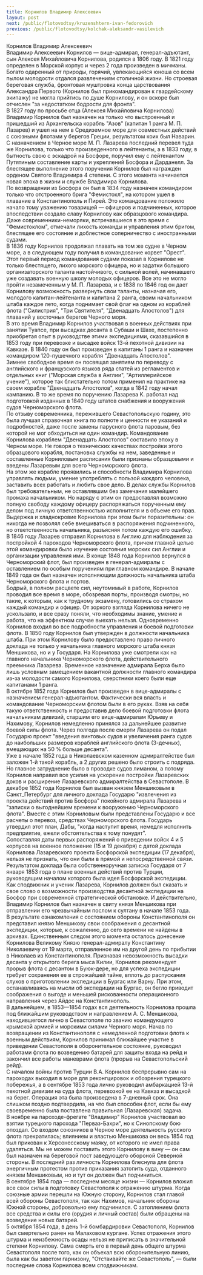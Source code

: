 ```yaml
---
title: Корнилов Владимир Алексеевич
layout: post
next: /public/flotovodtsy/kruzenshtern-ivan-fedorovich
previous: /public/flotovodtsy/kolchak-aleksandr-vasilevich
---
```


Корнилов Владимир Алексеевич  
Владимир Алексеевич Корнилов — вице-адмирал, генерал-адъютант, сын Алексея Михайловича Корнилова, родился в 1806 году. В 1821 году определен в Морской корпус и через 2 года произведен в мичманы.   
Богато одаренный от природы, горячий, увлекающийся юноша со всем пылом молодости отдался развлечениям столичной жизни. Но строевая береговая служба, фронтовая муштровка конца царствования Александра Первого (Корнилов был прикомандирован к гвардейскому экипажу) не могла прийтись по душе Корнилову, и он вскоре был отчислен "за недостатком бодрости для фронта".   
В 1827 году по просьбе отца (Алексея Михайловича Корнилова) Владимир Корнилов был назначен на только что выстроенный и пришедший из Архангельска корабль "Азов" (капитан 1 ранга М. П. Лазарев) и ушел на нем в Средиземное море для совместных действий с союзными флотами у берегов Греции, результатом коих был Наварин. С назначением в Черное море М. П. Лазарева последний перевел туда же Корнилова, только что произведенного в лейтенанты, а в 1833 году, в бытность свою с эскадрой на Босфоре, поручил ему с лейтенантом Путятиным составление карты и укреплений Босфора и Дарданелл. За блестящее выполнение этого поручения Корнилов был награжден орденом Святого Владимира 4 степени. С этого момента начинается новая эпоха в жизни и службе Владимира Корнилова.   
По возвращении из Босфора он был в 1834 году назначен командиром только что отстроенного брига "Фемистокл", на котором ушел в плавание в Константинополь и Пирей. Это командование положило начало тому уважению товарищей — офицеров и подчиненных, которое впоследствии создало славу Корнилову как образцового командира. Даже современники-неморяки, встречавшиеся в это время с "Фемистоклом", отмечали лихость команды и управления этим бригом, блестящее его состояние и доблестное соперничество с иностранными судами.   
В 1836 году Корнилов продолжал плавать на том же судне в Черном море, а в следующем году получил в командование корвет "Орест". Этот первый период командования судами показал в Корнилове не только блестящего, лихого морского офицера, но и задатки большого организаторского таланта настойчивого, с сильной волей, начинавшего уже создавать военную школу молодых офицеров. Все это не могло пройти незамеченным у М. П. Лазарева, и с 1838 по 1846 год он дает Корнилову возможность развернуть свои таланты, назначая его, молодого капитан-лейтенанта и капитана 2 ранга, своим начальником штаба каждое лето, когда поднимает свой флаг на одном из кораблей флота ("Силистрия", "Три Святителя", "Двенадцать Апостолов") для плаваний у восточных берегов Черного моря.   
В это время Владимир Корнилов участвовал в военных действиях при занятии Туапсе, при высадках десанта в Субаши и Шахе, постепенно приобретая опыт в руководстве этими экспедициями, сказавшийся в 1853 году при перевозке и высадке войск 13-й пехотной дивизии на Кавказе. В 1840 году он был произведен в капитаны 1 ранга и назначен командиром 120-пушечного корабля "Двенадцать Апостолов".   
Зимнее свободное время он посвящал занятиям по переводу с английского и французского языков ряда статей из регламентов и отдельных книг ("Морская служба в Англии", "Артиллерийское учение"), которое так блистательно потом применил на практике на своем корабле "Двенадцать Апостолов", когда в 1842 году начал кампанию. В то же время по поручению Лазарева К. работал над подготовкой изданных в 1840 году штатов снабжения и вооружения судов Черноморского флота.   
По отзыву современника, пережившего Севастопольскую годину, это была лучшая справочная книга по полноте и ценности ее указаний и подробностей, даже после замены парусного флота паровым, без которой не мог обходиться ни один командир. Командование Корнилова кораблем "Двенадцать Апостолов" составило эпоху в Черном море. Не говоря о технических качествах постройки этого образцового корабля, постановка службы на нем, заведенные и составленные Корниловым расписания были признаны образцовыми и введены Лазаревым для всего Черноморского флота.   
На этом же корабле проявились и способности Владимира Корнилова управлять людьми, умение употреблять с пользой каждого человека, заставить всех работать и любить свое дело. В делах службы Корнилов был требовательным, не оставлявшим без замечания малейшего промаха начальником. Но наряду с этим он предоставлял возможно полную свободу каждому офицеру распоряжаться порученным ему делом под личную ответственностью исполнителя и в объеме его прав. Выдержка и хладнокровие Корнилова при этом были поразительны: он никогда не позволял себе вмешиваться в распоряжения подчиненного, но ответственность начальника, разъясняя потом каждую его ошибку.   
В 1846 году Лазарев отправил Корнилова в Англию для наблюдения за постройкой 4 пароходов Черноморского флота, причем главной целью этой командировки было изучение состояния морских сил Англии и организации управления ими. В конце 1848 года Корнилов вернулся в Черноморский флот, был произведен в генерал-адмиралы с оставлением по особым поручениям при главном командире. В начале 1849 года он был назначен исполняющим должность начальника штаба Черноморского флота и портов.   
Бодрый, в полном расцвете сил, неутомимый в работе, Корнилов проводил все время в море, обозревая порты, производя смотры, но такие, к которым, как к трудному экзамену, готовились со страхом каждый командир и офицер. От зоркого взгляда Корнилова ничего не ускользало, и все сразу поняли, что необходимы знание, умение и работа, что на эффектном случае выехать нельзя. Одновременно Корнилов входил во все подробности управления и боевой подготовки флота. В 1850 году Корнилов был утвержден в должности начальника штаба. При этом Корнилову было предоставлено право личного доклада не только у начальника главного морского штаба князя Меншикова, но и у Государя. На Корнилова уже смотрели как на главного начальника Черноморского флота, действительного преемника Лазарева. Временное назначение адмирала Берха было лишь условным замещением вакантной должности главного командиpa из-за молодости самого Корнилова, сверстники коего были еще капитанами 1 ранга.   
В октябре 1852 года Корнилов был произведен в вице-адмиралы с назначением генерал-адъютантом. Фактически вся власть и командование Черноморским флотом были в его руках. Взяв на себя такую ответственность и предоставив дело боевой подготовки флота начальникам дивизий, старшим его вице-адмиралам Юрьеву и Нахимову, Корнилов немедленно принялся за дальнейшее развитие боевой силы флота. Через полгода после смерти Лазарева он подал Государю проект "введения винтовых судов и увеличения ранга судов до наибольших размеров кораблей английского флота (3-дечных), вмещающих на 50 % больше десанта".   
Уже в начале 1852 года в Николаевском казенном адмиралтействе был заложен 1-й такой корабль, а 2 других решено было строить с подряда. Но главное затруднение было в проводке судов лиманом, а потому Корнилов направил все усилия на ускорение постройки Лазаревских доков и расширение Лазаревского адмиралтейства в Севастополе. В декабре 1852 года Корнилов был вызван князем Меншиковым в Санкт_Петербург для личного доклада Государю "извлечения из проекта действий против Босфора" покойного адмирала Лазарева и "записки о выгоднейшем времени к вооружению Черноморского флота". Вместе с этим Корниловым были представлены Государю и все расчеты о перевоз, средствах Черноморского флота. Государь утвердил этот план, Дабы, "когда наступит время, немедля исполнить предприятие, ежели обстоятельства к тому понудят".   
Сопоставляя даты первых распоряжений о приведении войск 4 и 5 корпусов на военное положение (15 и 19 декабря) с датой доклада Корнилова Лазаревского проекта Босфорской экспедиции (17 декабря), нельзя не признать, что они были в прямой и непосредственной связи. Результатом доклада была собственноручная записка Государя от 7 января 1853 года о плане военных действий против Турции, руководящим началом которого была идея Босфорской экспедиции. Как сподвижник и ученик Лазарева, Корнилов должен был сказать и свое слово о возможности производства десантной экспедиции на Босфор при современной стратегической обстановке. И действительно, Владимир Корнилов был назначен в свиту князя Меншикова при отправлении его чрезвычайным послом к султану в начале 1853 года.   
В результате ознакомления с состоянием обороны Константинополя он представил князю Меншикову свои соображения о десантной экспедиции, которые, к сожалению, до сего времени не найдены в архивах. Единственным следом этого момента осталось донесение Корнилова Великому Князю генерал-адмиралу Константину Николаевичу от 19 марта, отправленное им на другой день по прибытии в Николаев из Константинополя. Признавая невозможность высадки десанта у открытого берега мыса Килии, Корнилов рекомендует прорыв флота с десантом в Буюк-дере, но для успеха экспедиции требует сохранения ее в строжайшей тайне, вплоть до распускания слухов о приготовлении экспедиции в Бургас или Варну. При этом, останавливаясь на мысли об экспедиции на Бургас, он бегло приводит соображения о выгоде и меньшей рискованности операционного направления через Айдос на Константинополь.   
В дальнейшем, в 1853—1854 годах вся деятельность Корнилова прошла под ближайшим руководством и направлением А. С. Меншикова, находившегося лично в Севастополе по званию командующего крымской армией и морскими силами Черного моря. Начав по возвращении из Константинополя с немедленной подготовки флота к военным действиям, Корнилов принимал ближайшее участие в приведении Севастополя в оборонительное состояние, руководил работами флота по возведению батарей для защиты входа на рейд и закончил все работы маневрами флота (прорыв на Севастопольский рейд).   
С началом войны против Турции В.А. Корнилов беспрерывно сам на пароходах выходил в море для реконгцировок и обозрения турецкого побережья, а в сентябре 1853 года лично руководил амбаркацией 13-й пехотной дивизии на суда флота, перевозкой ее на Кавказ и высадкой на берег. Операция эта была произведена в 7-дневный срок. Она слишком поздно подтвердила, на что был способен флот, если бы ему своевременно была поставлена правильная (Лазаревская) задача.   
В ноябре на пароходе-фрегате "Владимир" Корнилов участвовал во взятии турецкого парохода "Перваз-Бахри", но к Синопскому бою опоздал. Со входом союзников в Черное море деятельность русского флота прекратилась; влиянием и властью Меншикова он весь 1854 год был прикован к Херсонесскому маяку, от которого не имел права удаляться. Мы не можем поставить этого Корнилову в вину — он сам был назначен на береговой пост заведующего обороной Северной стороны. В последний раз личность Корнилова блеснула для флота энергичным протестом против приказания затопить суда, отданного князем Меншиковым, но и тут он должен был подчиниться.   
В сентябре 1854 года — последнем месяце жизни — Корнилов вложил все свои силы в подготовку Севастополя к отражению штурма. Когда союзные армии перешли на Южную сторону, Корнилов стал главой всей обороны Севастополя, так как Нахимов, начальник обороны Южной стороны, добровольно ему подчинился. С затоплением флота все средства и силы его (орудия и личный состав) были обращены на возведение новых батарей.   
5 октября 1854 года, в день 1-й бомбардировки Севастополя, Корнилов был смертельно ранен на Малаховом кургане. Успех отражения этого штурма и неизбежность осады нельзя не приписать в значительной степени Корнилову. Сама смерть его в первый день общего штурма Севастополя после того, как он объехал всю оборонительную линию, была как бы заветом гарнизону, "Отстаивайте же Севастополь", — были последние слова Корнилова всем сподвижникам.
